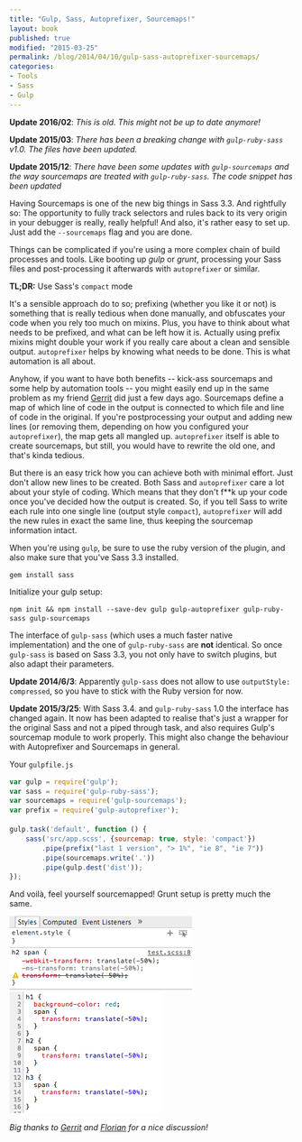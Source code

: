 ```yaml
---
title: "Gulp, Sass, Autoprefixer, Sourcemaps!"
layout: book
published: true
modified: "2015-03-25"
permalink: /blog/2014/04/10/gulp-sass-autoprefixer-sourcemaps/
categories:
- Tools
- Sass
- Gulp
---
```

**Update 2016/02**: *This is old. This might not be up to date anymore!*

**Update 2015/03**: *There has been a breaking change with `gulp-ruby-sass` v1.0. The files have been updated.*

**Update 2015/12**: *There have been some updates with `gulp-sourcemaps` and the way sourcemaps are treated with `gulp-ruby-sass`. The code snippet has been updated*

Having Sourcemaps is one of the new big things in Sass 3.3. And rightfully so: The opportunity to fully track selectors and rules back to its very origin in your debugger is really, really helpful! And also, it's rather easy to set up. Just add the `--sourcemaps` flag and you are done.

Things can be complicated if you're using a more complex chain of build processes and tools. Like booting up *gulp* or *grunt*, processing your Sass files and post-processing it afterwards with `autoprefixer` or similar.

**TL;DR:** Use Sass's `compact` mode

It's a sensible approach do to so; prefixing (whether you like it or not) is something that is really tedious when done manually, and obfuscates your code when you rely too much on mixins. Plus, you have to think about what needs to be prefixed, and what can be left how it is. Actually using prefix mixins might double your work if you really care about a clean and sensible output. `autoprefixer` helps by knowing what needs to be done. This is what automation is all about.

Anyhow, if you want to have both benefits -- kick-ass sourcemaps and some help by automation tools -- you might easily end up in the same problem as my friend [Gerrit](http://praegnanz.de) did just a few days ago. Sourcemaps define a map of which line of code in the output is connected to which file and line of code in the original. If you're postprocessing your output and adding new lines (or removing them, depending on how you configured your `autoprefixer`), the map gets all mangled up. `autoprefixer` itself is able to create sourcemaps, but still, you would have to rewrite the old one, and that's kinda tedious.

But there is an easy trick how you can achieve both with minimal effort. Just don't allow  new lines to be created. Both Sass and `autoprefixer` care a lot about your style of coding. Which means that they don't f**k up your code once you've decided how the output is created. So, if you tell Sass to write each rule into one single line (output style `compact`), `autoprefixer` will add the new rules in exact the same line, thus keeping the sourcemap information intact.

When you're using `gulp`, be sure to use the ruby version of the plugin, and also make sure that you've Sass 3.3 installed.

```
gem install sass
```

Initialize your gulp setup:

```
npm init && npm install --save-dev gulp gulp-autoprefixer gulp-ruby-sass gulp-sourcemaps
```

The interface of `gulp-sass` (which uses a much faster native implementation) and the one of `gulp-ruby-sass` are **not** identical. So once `gulp-sass` is based on Sass 3.3, you not only have to switch plugins, but also adapt their parameters.

**Update 2014/6/3**: Apparently `gulp-sass` does not allow to use `outputStyle: compressed`, so you have to stick with the Ruby version for now.

**Update 2015/3/25**: With Sass 3.4. and `gulp-ruby-sass` 1.0 the interface has changed again. It now has been adapted to realise that's just a wrapper for the original Sass and not a piped through task, and also requires Gulp's sourcemap module to work properly. This might also change the behaviour with Autoprefixer and Sourcemaps in general.

Your `gulpfile.js`

```js
var gulp = require('gulp');
var sass = require('gulp-ruby-sass');
var sourcemaps = require('gulp-sourcemaps');
var prefix = require('gulp-autoprefixer');

gulp.task('default', function () {
    sass('src/app.scss', {sourcemap: true, style: 'compact'})
        .pipe(prefix("last 1 version", "> 1%", "ie 8", "ie 7"))
        .pipe(sourcemaps.write('.'))
        .pipe(gulp.dest('dist'));
});
```

And voilà, feel yourself sourcemapped! Grunt setup is pretty much the same.

![Style tab in chrome shows the scss file](/wp-content/uploads/2014/chrome1.png)
![Source tab leads to the right source and line](/wp-content/uploads/2014/chrome2.png)

*Big thanks to [Gerrit](https://twitter.com/gerritvanaaken) and [Florian](https://twitter.com/pichfl) for a nice discussion!*
